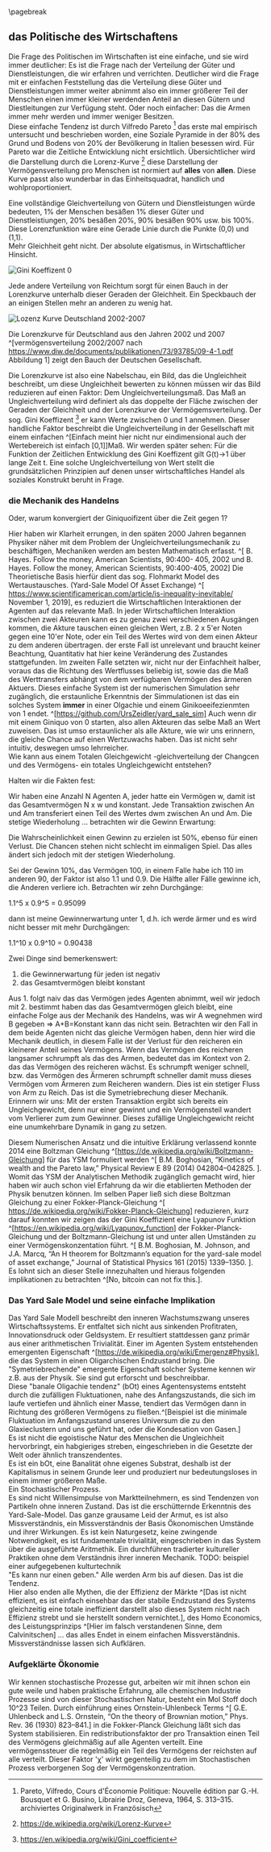 \pagebreak


## das Politische des Wirtschaftens

Die Frage des Politischen im Wirtschaften ist eine einfache, und sie wird immer deutlicher: Es ist die Frage nach der Verteilung der Güter und Dienstleistungen, die wir erfahren und verrichten. Deutlicher wird die Frage mit er einfachen Feststellung das die Verteilung diese Güter und Dienstleistungen immer weiter abnimmt also ein immer größerer Teil der Menschen einen immer kleiner werdenden Anteil an diesen Gütern und Diestleitungen zur Verfügung steht. Oder noch einfacher: Das die Armen immer mehr werden und immer weniger Besitzen.  
Diese einfache Tendenz ist durch Vilfredo Pareto [^10_10_vp1] das erste mal empirisch untersucht und beschrieben worden, eine Soziale Pyramide in der 80% des Grund und Bodens von 20% der Bevölkerung in Italien besessen wird. Für Pareto war die Zeitliche Entwicklung nicht ersichtlich. 
Übersichtlicher wird die Darstellung durch die Lorenz-Kurve [^10_10_lok_1] diese Darstellung der Vermögensverteilung pro Menschen ist normiert auf **alles** von **allen**. Diese Kurve passt also wunderbar in das Einheitsquadrat, handlich und wohlproportioniert.  

Eine vollständige Gleichverteilung von Gütern und Dienstleistungen würde bedeuten, 1% der Menschen besäßen 1% dieser Güter und Dienstleistiungen, 20% besäßen 20%, 90% besäßen 90% usw. bis 100%. Diese Lorenzfunktion wäre eine Gerade Linie durch die Punkte (0,0) und (1,1).  
Mehr Gleichheit geht nicht. Der absolute elgatismus, in Wirtschaftlicher Hinsicht.  

![Gini Koeffizent 0](resources/gini-0.png)  

Jede andere Verteilung von Reichtum sorgt für einen Bauch in der Lorenzkurve unterhalb dieser Geraden der Gleichheit. Ein Speckbauch der an einigen Stellen mehr an anderen zu wenig hat.  

![Lozenz Kurve Deutschland 2002-2007](resources/lozenz-de-2002-2007.png )  

Die Lorenzkurve für Deutschland aus den Jahren 2002 und 2007 ^[vermögensverteilung 2002/2007 nach https://www.diw.de/documents/publikationen/73/93785/09-4-1.pdf Abbildung 1] zeigt den Bauch der Deutschen Gesellschaft.  

Die Lorenzkurve ist also eine Nabelschau, ein Bild, das die Ungleichheit beschreibt, um diese Ungleichheit bewerten zu können müssen wir das Bild reduzieren auf einen Faktor: Dem Ungleichverteilungsmaß. 
Das Maß an Ungleichverteilung wird definiert als das doppelte der Fläche zwischen der Geraden der Gleichheit und der Lorenzkurve der Vermögemsverteilung. Der sog. Gini Koeffizent [^10_10_loc_1] er kann Werte zwischen 0 und 1 annehmen. 
Dieser handliche Faktor beschreibt die Ungleichverteilung in der Gesellschaft mit einem einfachen ^[Einfach meint hier nicht nur eindimensional auch der Wertebereich ist einfach [0,1]]Maß. 
Wir werden später sehen: Für die Funktion der Zeitlichen Entwicklung des Gini Koeffizent  gilt G(t)->1 über lange Zeit t. Eine solche Ungleichverteilung von Wert stellt die grundsätzlichen Prinzipien auf denen unser wirtschaftliches Handel als soziales Konstrukt beruht in Frage.  



### die Mechanik des Handelns

Oder, warum konvergiert der Giniquoifizent über die Zeit gegen 1?  

Hier haben wir Klarheit errungen, in den späten 2000 Jahren begannen Physiker näher mit dem Problem der Ungleichverteilungsmechanik zu beschäftigen, Mechaniken werden am besten Mathematisch erfasst. ^[ B. Hayes. Follow the money, American Scientists, 90:400-
405, 2002 und  B. Hayes. Follow the money, American Scientists, 90:400-405, 2002] 
Die Theorietische Basis hierfür dient das sog. Flohmarkt Model des Wertaustausches. (Yard-Sale Model Of Asset Exchange) ^[ https://www.scientificamerican.com/article/is-inequality-inevitable/ November 1, 2019], es reduziert die Wirtschaftlichen Interaktionen der Agenten auf das relevante Maß. In jeder Wirtschaftlichen Interaktion zwischen zwei Akteuren kann es zu genau zwei verschiedenen Ausgängen kommen, die Akture tauschen einen gleichen Wert, z.B. 2 x 5'er Noten gegen eine 10'er Note, oder ein Teil des Wertes wird von dem einen Akteur zu dem anderen übertragen. der erste Fall ist unrelevant und braucht keiner Beachtung, Quantitativ hat hier keine Veränderung des Zustandes stattgefunden. Im zweiten Falle setzten wir, nicht nur der Einfachheit halber, voraus das die Richtung des Wertflusses beliebig ist, sowie das die Maß des Werttransfers abhängt von dem verfügbaren Vermögen des ärmeren Aktuers. Dieses einfache System ist der numerischen Simulation sehr zugänglich, die erstaunliche Erkenntnis der Simmulationen ist das ein solches System **immer** in einer Olgachie und einem Ginikoeeifezienmten von 1 endet. ^[https://github.com/UrsZeidler/yard_sale_sim] Auch wenn dir mit einem Giniquo von 0 starten, also allen Akteuren das selbe Maß an Wert zuweisen. Das ist umso erstaunlicher als alle Akture, wie wir uns erinnern, die gleiche Chance auf einen Wertzuwachs haben. Das ist nicht sehr intuitiv, deswegen umso lehrreicher.  
Wie kann aus einem Totalen Gleichgewicht -gleichverteilung der Changcen und des Vermögens- ein totales Ungleichgewicht entstehen?  

Halten wir die Fakten fest:

Wir haben eine Anzahl N Agenten A, jeder hatte ein Vermögen w, damit ist das Gesamtvermögen N x w und konstant. Jede Transaktion zwischen An und Am transferiert einen Teil des Wertes dwm zwischen An und Am.
Die stetige Wiederholung ... betrachten wir die Gewinn Erwartung: 

Die Wahrscheinlichkeit einen Gewinn zu erzielen ist 50%, ebenso für einen Verlust. Die Chancen stehen nicht schlecht im einmaligen Spiel. Das alles ändert sich jedoch mit der stetigen Wiederholung. 

Sei der Gewinn 10%, das Vermögen 100, in einem Falle habe ich 110 im anderen 90, der Faktor ist also 1.1 und 0.9. Die Hälfte aller Fälle gewinne ich, die Anderen verliere ich. Betrachten wir zehn Durchgänge: 

1.1^5 x 0.9^5 = 0.95099

dann ist meine Gewinnerwartung unter 1, d.h. ich werde ärmer und es wird nicht besser mit mehr Durchgängen:

1.1^10 x 0.9^10 = 0.90438

Zwei Dinge sind bemerkenswert: 

1. die Gewinnerwartung für jeden ist negativ
2. das Gesamtvermögen bleibt konstant

Aus 1. folgt naiv das das Vermögen jedes Agenten abnimmt, weil wir jedoch mit 2. bestimmt haben das das Gesamtvermögen gleich bleibt, eine einfache Folge aus der Mechanik des Handelns, was wir A wegnehmen wird B gegeben => A+B=Konstant kann das nicht sein. 
Betrachten wir den Fall in dem beide Agenten nicht das gleiche Vermögen haben, denn hier wird die Mechanik deutlich, in diesem Falle ist der Verlust für den reicheren ein kleinerer Anteil seines Vermögens. Wenn das Vermögen des reicheren langsamer schrumpft als das des Armen, bedeutet das im Kontext von 2. das das Vermögen des reicheren wächst. Es schrumpft weniger schnell, bzw. das Vermögen des Ärmeren schrumpft schneller damit muss dieses Vermögen vom Ärmeren zum Reicheren wandern. Dies ist ein stetiger Fluss von Arm zu Reich. Das ist die Symetriebrechung dieser Mechanik.  
Erinnern wir uns: Mit der ersten Transaktion ergibt sich bereits ein Ungleichgewicht, denn nur einer gewinnt und ein Vermögensteil wandert vom Verlierer zum zum Gewinner. Dieses zufällige Ungleichgewicht reicht eine unumkehrbare Dynamik in gang zu setzen.

Diesem Numerischen Ansatz und die intuitive Erklärung verlassend konnte 2014 eine Boltzman Gleichung ^[https://de.wikipedia.org/wiki/Boltzmann-Gleichung] für das YSM formuliert werden ^[ B.M. Boghosian, “Kinetics of wealth and the Pareto law,” Physical Review E 89 (2014) 042804–042825. ]. Womit das YSM der Analytischen Methodik zugänglich gemacht wird, hier haben wir auch schon viel Erfahrung da wir die etablierten Methoden der Physik benutzen können. Im selben Paper ließ sich diese Boltzman Gleichung zu einer Fokker-Planck-Gleichung ^[ https://de.wikipedia.org/wiki/Fokker-Planck-Gleichung] reduzieren, kurz darauf konnten wir zeigen das der Gini Koeffizient eine Lyapunov Funktion ^[https://en.wikipedia.org/wiki/Lyapunov_function] der Fokker-Planck-Gleichung und der Boltzmann-Gleichung ist und unter allen Umständen zu einer Vermögenskonzentation führt. ^[ B.M. Boghosian, M. Johnson, and J.A. Marcq, “An H theorem for Boltzmann’s equation for the yard-sale model of asset exchange,” Journal of Statistical Physics 161 (2015) 1339–1350. ]. Es lohnt sich an dieser Stelle innezuhalten und hieraus folgenden implikationen zu betrachten ^[No, bitcoin can not fix this.].


### Das Yard Sale Model und seine einfache Implikation

Das Yard Sale Modell beschreibt den inneren Wachstumszwang unseres Wirtschaftssystems. Er entfaltet sich nicht aus sinkenden Profitraten, Innovationsdruck oder Geldsystem. Er resultiert stattdessen ganz primär aus einer arithmetischen Trivialität. Einer im Agenten System entstehenden emergenten Eigenschaft ^[https://de.wikipedia.org/wiki/Emergenz#Physik], die das System in einen Oligarchischen Endzustand bring. Die "Symetriebrechende" emergente Eigenschaft solcher Systeme kennen wir z.B. aus der Physik. Sie sind gut erforscht und beschreibbar.  
Diese "banale Oligachie tendenz" (bOt) eines Agentensystems entsteht durch die zufälligen Fluktuationen, nahe des Anfangszustands, die sich im laufe vertiefen und ähnlich einer Masse, tendiert das Vermögen dann in Richtung des größeren Vermögens zu fließen.^[Beispiel ist die minimale Fluktuation im Anfangszustand unseres Universum die zu den Glaxieclustern und uns geführt hat, oder die Kondesation von Gasen.]  
Es ist nicht die egoistische Natur des Menschen die Ungleichheit hervorbringt, ein habgieriges streben, eingeschrieben in die Gesetzte der Welt oder ähnlich transzendentes.  
Es ist ein bOt, eine Banalität ohne eigenes Substrat, deshalb ist der Kapitalismus in seinem Grunde leer und produziert nur bedeutungsloses in einem immer größeren Maße.  
Ein Stochastischer Prozess.  
Es sind nicht Willensimpulse von Marktteilnehmern, es sind Tendenzen von Partikeln ohne inneren Zustand. Das ist die erschütternde Erkenntnis des Yard-Sale-Model. Das ganze grausame Leid der Armut, es ist also Missverständnis, ein Missverständnis der Basis Ökonomischen Umstände und ihrer Wirkungen. Es ist kein Naturgesetz, keine zwingende Notwendigkeit, es ist fundamentale trivialität, eingeschrieben in das System über die ausgeführte Aritmethik. Ein durchführen tradierter kultureller Praktiken ohne dem Verständnis ihrer inneren Mechanik. TODO: beispiel einer aufgegebenen kulturtechnik   
"Es kann nur einen geben." Alle werden Arm bis auf diesen. Das ist die Tendenz.  
Hier also enden alle Mythen, die der Effizienz der Märkte ^[Das ist nicht effizient, es ist einfach einsehbar das der stabile Endzustand des Systems gleichzeitig eine totale ineffizient darstellt also dieses System nicht nach Effizienz strebt und sie herstellt sondern vernichtet.], des Homo Economics, des Leistungsprinzips ^[Hier im falsch verstandenen Sinne, dem Calvinitschen] ... das alles Endet in einem einfachen Missverständnis.  
Missverständnisse lassen sich Aufklären.

### Aufgeklärte Ökonomie

Wir kennen stochastische Prozesse gut, arbeiten wir mit ihnen schon ein gute weile und haben praktische Erfahrung, alle chemischen Industrie Prozesse sind von dieser Stochastischen Natur, besteht ein Mol Stoff doch 10^23 Teilen. Durch einführung eines Ornstein-Uhlenbeck Terms ^[ G.E. Uhlenbeck and L.S. Ornstein, “On the theory of Brownian motion,” Phys. Rev. 36 (1930) 823–841.] in die Fokker-Planck Gleichung läßt sich das System stabilisieren. Ein redistributionsfaktor der pro Transaktion einen Teil des Vermögens gleichmäßig auf alle Agenten verteilt. Eine vermögenssteuer die regelmäßig ein Teil des Vermögens der reichsten auf alle verteilt. Dieser Faktor 'χ' wirkt gegenteilig zu dem im Stochastischen Prozess verborgenen Sog der Vermögenskonzentration.


[^10_10_loc_1]: https://en.wikipedia.org/wiki/Gini_coefficient
[^10_10_vp1]: Pareto, Vilfredo, Cours d'Économie Politique: Nouvelle édition par G.-H. Bousquet et G. Busino, Librairie Droz, Geneva, 1964, S. 313–315. archiviertes Originalwerk in Französisch

[^10_10_lok_1]: https://de.wikipedia.org/wiki/Lorenz-Kurve 

[^10_20_ys_2015]: Boghosian, B.M., Johnson, M. & Marcq, J.A. An H Theorem for Boltzmann’s Equation for the Yard-Sale Model of Asset Exchange. J Stat Phys 161, 1339–1350 (2015). https://doi.org/10.1007/s10955-015-1316-8